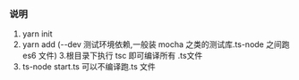 ### 说明
1. yarn init 
2. yarn add (--dev 测试环境依赖,一般装 mocha 之类的测试库.ts-node 之间跑 es6 文件)
3.根目录下执行 tsc 即可编译所有 .ts文件
4. ts-node start.ts 可以不编译跑.ts 文件
